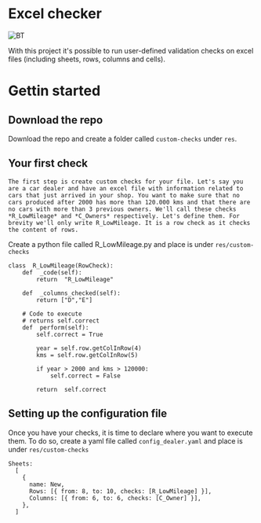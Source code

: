 
# Excel checker

![BT](https://github.com/soapwaster/excel-checker/actions/workflows/main.yaml/badge.svg)

With this project it's possible to run user-defined validation checks on excel files (including sheets, rows, columns and cells).
# Gettin started
## Download the repo
Download the repo and create a folder called `custom-checks` under `res`. 
## Your first check
	The first step is create custom checks for your file. Let's say you are a car dealer and have an excel file with information related to cars that just arrived in your shop. You want to make sure that no cars produced after 2000 has more than 120.000 kms and that there are no cars with more than 3 previous owners. We'll call these checks *R_LowMileage* and *C_Owners* respectively. Let's define them. For brevity we'll only write R_LowMileage. It is a row check as it checks the content of rows.
Create a python file called R_LowMileage.py and place is under `res/custom-checks`

    class  R_LowMileage(RowCheck):
		def  _code(self):
			return  "R_LowMileage"
			
		def  _columns_checked(self):
			return ["D","E"]

		# Code to execute
		# returns self.correct
		def  perform(self):	
			self.correct = True
			
			year = self.row.getColInRow(4)
			kms = self.row.getColInRow(5)
			
			if year > 2000 and kms > 120000:
				self.correct = False

			return  self.correct
## Setting up the configuration file
Once you have your checks, it is time to declare where you want to execute them. To do so, create a yaml file called `config_dealer.yaml` and place is under `res/custom-checks`

	Sheets:
	  [
	    {
	      name: New,
	      Rows: [{ from: 8, to: 10, checks: [R_LowMileage] }],
	      Columns: [{ from: 6, to: 6, checks: [C_Owner] }],
	    },
	  ]